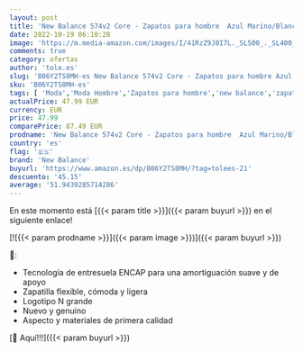 ```yaml
---
layout: post
title: 'New Balance 574v2 Core - Zapatos para hombre  Azul Marino/Blanco  41.5 EU'
date: 2022-10-19 06:10:28
image: 'https://m.media-amazon.com/images/I/41RzZ9J0I7L._SL500_._SL400_.jpg'
comments: true
category: ofertas
author: 'tole.es'
slug: 'B06Y2TS8MH-es New Balance 574v2 Core - Zapatos para hombre Azul...'
sku: 'B06Y2TS8MH-es'
tags: [ 'Moda','Moda Hombre','Zapatos para hombre','new balance','zapatos','🇪🇸', ]
actualPrice: 47.99 EUR
currency: EUR
price: 47.99
comparePrice: 87.49 EUR
prodname: 'New Balance 574v2 Core - Zapatos para hombre  Azul Marino/Blanco  41.5 EU'
country: 'es'
flag: '🇪🇸'
brand: 'New Balance'
buyurl: 'https://www.amazon.es/dp/B06Y2TS8MH/?tag=tolees-21'
descuento: '45.15'
average: '51.9439285714286'
---
```


En este momento está [{{< param title >}}]({{< param buyurl >}}) en el siguiente enlace!

[![{{< param prodname >}}]({{< param image >}})]({{< param buyurl >}})

🔎:

- Tecnología de entresuela ENCAP para una amortiguación suave y de apoyo
- Zapatilla flexible, cómoda y ligera
- Logotipo N grande
- Nuevo y genuino
- Aspecto y materiales de primera calidad

[🛒 Aquí!!!]({{< param buyurl >}})
